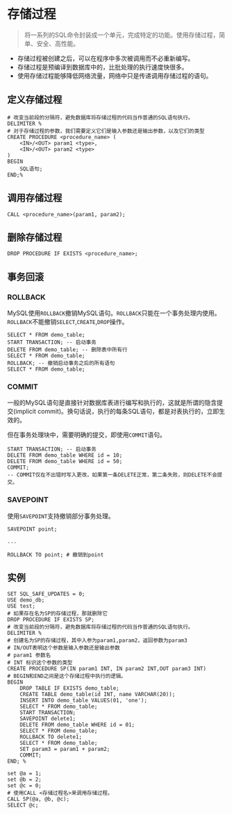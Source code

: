 #  存储过程

> 将一系列的SQL命令封装成一个单元，完成特定的功能。使用存储过程，简单、安全、高性能。

+ 存储过程被创建之后，可以在程序中多次被调用而不必重新编写。
+ 存储过程是预编译到数据库中的，比批处理的执行速度快很多。
+ 使用存储过程能够降低网络流量，网络中只是传递调用存储过程的语句。

## 定义存储过程

```mysql
# 改变当前段的分隔符，避免数据库将存储过程的代码当作普通的SQL语句执行。
DELIMITER %
# 对于存储过程的参数，我们需要定义它们是输入参数还是输出参数，以及它们的类型
CREATE PROCEDURE <procedure_name> (
    <IN>/<OUT> param1 <type>,
    <IN>/<OUT> param2 <type>
)
BEGIN
	SQL语句;
END;%
```

## 调用存储过程

```mysql
CALL <procedure_name>(param1, param2);
```

## 删除存储过程

```mysql
DROP PROCEDURE IF EXISTS <procedure_name>;
```

## 事务回滚

### ROLLBACK

MySQL使用`ROLLBACK`撤销MySQL语句。`ROLLBACK`只能在一个事务处理内使用。`ROLLBACK`不能撤销`SELECT`,`CREATE`,`DROP`操作。

```mysql
SELECT * FROM demo_table;
START TRANSACTION; -- 启动事务
DELETE FROM demo_table; -- 删除表中所有行
SELECT * FROM demo_table;
ROLLBACK; -- 撤销启动事务之后的所有语句
SELECT * FROM demo_table;
```

### COMMIT

一般的MySQL语句是直接针对数据库表进行编写和执行的，这就是所谓的隐含提交(implicit commit)。换句话说，执行的每条SQL语句，都是对表执行的，立即生效的。

但在事务处理块中，需要明确的提交，即使用`COMMIT`语句。

```mysql
START TRANSACTION; -- 启动事务
DELETE FROM demo_table WHERE id = 10;
DELETE FROM demo_table WHERE id = 50;
COMMIT;
-- COMMIT仅在不出错时写入更改，如果第一条DELETE正常，第二条失败，则DELETE不会提交。
```

### SAVEPOINT

使用`SAVEPOINT`支持撤销部分事务处理。

```mysql
SAVEPOINT point;

...

ROLLBACK TO point; # 撤销到point
```



## 实例

```mysql
SET SQL_SAFE_UPDATES = 0;
USE demo_db;
USE test;
# 如果存在名为SP的存储过程，那就删除它
DROP PROCEDURE IF EXISTS SP;
# 改变当前段的分隔符，避免数据库将存储过程的代码当作普通的SQL语句执行。
DELIMITER %
# 创建名为SP的存储过程，其中入参为param1,param2，返回参数为param3
# IN/OUT表明这个参数是输入参数还是输出参数
# param1 参数名
# INT 标识这个参数的类型
CREATE PROCEDURE SP(IN param1 INT, IN param2 INT,OUT param3 INT)
# BEGIN和END之间是这个存储过程中执行的逻辑。
BEGIN
    DROP TABLE IF EXISTS demo_table;
    CREATE TABLE demo_table(id INT, name VARCHAR(20));
    INSERT INTO demo_table VALUES(01, 'one');
    SELECT * FROM demo_table;
    START TRANSACTION;
    SAVEPOINT delete1;
    DELETE FROM demo_table WHERE id = 01;
    SELECT * FROM demo_table;
    ROLLBACK TO delete1;
    SELECT * FROM demo_table;
	SET param3 = param1 + param2;
	COMMIT;
END; %

set @a = 1;
set @b = 2;
set @c = 0;
# 使用CALL <存储过程名>来调用存储过程。
CALL SP(@a, @b, @c);
SELECT @c;

```
